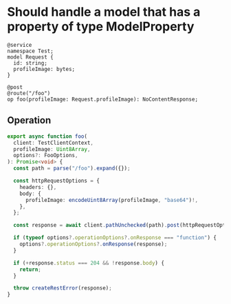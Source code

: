 # Should handle a model that has a property of type ModelProperty

```tsp
@service
namespace Test;
model Request {
  id: string;
  profileImage: bytes;
}

@post
@route("/foo")
op foo(profileImage: Request.profileImage): NoContentResponse;
```

## Operation

```ts src/api/testClientOperations.ts function foo
export async function foo(
  client: TestClientContext,
  profileImage: Uint8Array,
  options?: FooOptions,
): Promise<void> {
  const path = parse("/foo").expand({});

  const httpRequestOptions = {
    headers: {},
    body: {
      profileImage: encodeUint8Array(profileImage, "base64")!,
    },
  };

  const response = await client.pathUnchecked(path).post(httpRequestOptions);

  if (typeof options?.operationOptions?.onResponse === "function") {
    options?.operationOptions?.onResponse(response);
  }

  if (+response.status === 204 && !response.body) {
    return;
  }

  throw createRestError(response);
}
```
